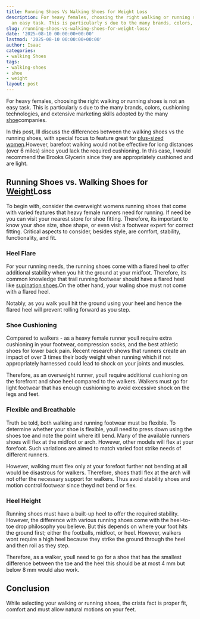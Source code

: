 ```yaml
---
title: Running Shoes Vs Walking Shoes for Weight Loss
description: For heavy females, choosing the right walking or running shoes is not
  an easy task. This is particularly s due to the many brands, colors, cushioning...
slug: /running-shoes-vs-walking-shoes-for-weight-loss/
date: '2025-08-10 00:00:00+00:00'
lastmod: '2025-08-10 00:00:00+00:00'
author: Isaac
categories:
- walking Shoes
tags:
- walking-shoes
- shoe
- weight
layout: post
---
```

For heavy females, choosing the right walking or running shoes is not an easy task. This is particularly s due to the many brands, colors, cushioning technologies, and extensive marketing skills adopted by the many [shoe](https://pestpolicy.com/best-shoes-for-arthritic-hips/)companies.

In this post, Ill discuss the differences between the walking shoes vs the running shoes, with special focus to feature great for [plus-sized women](https://www.nytimes.com/guides/well/running-women).However, barefoot walking would not be effective for long distances (over 6 miles) since youd lack the required cushioning. In this case, I would recommend the Brooks Glycerin since they are appropriately cushioned and are light.

##  Running Shoes vs. Walking Shoes for [Weight](https://pestpolicy.com/best-shoes-for-weight-training-and-cardio/)Loss

To begin with, consider the overweight womens running shoes that come with varied features that heavy female runners need for running. If need be you can visit your nearest store for shoe fitting. Therefore, its important to know your shoe size, shoe shape, or even visit a footwear expert for correct fitting. Critical aspects to consider, besides style, are comfort, stability, functionality, and fit.

###  Heel Flare

For your running needs, the running shoes come with a flared heel to offer additional stability when you hit the ground at your midfoot. Therefore, its common knowledge that trail running footwear should have a flared heel like [supination shoes](https://pestpolicy.com/best-shoes-for-supination-and-underpronation/).On the other hand, your waling shoe must not come with a flared heel.

Notably, as you walk youll hit the ground using your heel and hence the flared heel will prevent rolling forward as you step.

###  Shoe Cushioning

Compared to walkers - as a heavy female runner youll require extra cushioning in your footwear, compression socks, and the best athletic shoes for lower back pain. Recent research shows that runners create an impact of over 3 times their body weight when running which if not appropriately harnessed could lead to shock on your joints and muscles.

Therefore, as an overweight runner, youll require additional cushioning on the forefront and shoe heel compared to the walkers. Walkers must go for light footwear that has enough cushioning to avoid excessive shock on the legs and feet.

###  Flexible and Breathable

Truth be told, both walking and running footwear must be flexible. To determine whether your shoe is flexible, youll need to press down using the shoes toe and note the point where itll bend. Many of the available runners shoes will flex at the midfoot or arch. However, other models will flex at your forefoot. Such variations are aimed to match varied foot strike needs of different runners.

However, walking must flex only at your forefoot further not bending at all would be disastrous for walkers. Therefore, shoes thatll flex at the arch will not offer the necessary support for walkers. Thus avoid stability shoes and motion control footwear since theyd not bend or flex.

###  Heel Height

Running shoes must have a built-up heel to offer the required stability. However, the difference with various running shoes come with the heel-to-toe drop philosophy you believe. But this depends on where your foot hits the ground first; either the footballs, midfoot, or heel. However, walkers wont require a high heel because they strike the ground through the heel and then roll as they step.

Therefore, as a walker, youll need to go for a shoe that has the smallest difference between the toe and the heel this should be at most 4 mm but below 8 mm would also work.

##  Conclusion

While selecting your walking or running shoes, the crista fact is proper fit, comfort and must allow natural motions on your feet.